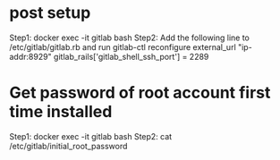 # post setup
  Step1: docker exec -it gitlab bash
  Step2: Add the following line to /etc/gitlab/gitlab.rb and run gitlab-ctl reconfigure
         external_url "ip-addr:8929"
         gitlab_rails['gitlab_shell_ssh_port'] = 2289

# Get password of root account first time installed
  Step1: docker exec -it gitlab bash
  Step2: cat /etc/gitlab/initial_root_password


